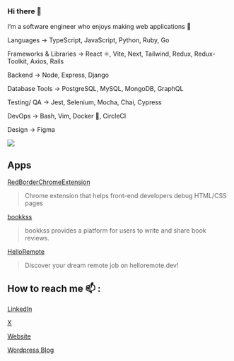 ### Hi there 👋

I’m a software engineer who enjoys making web applications 🌱 

Languages → TypeScript, JavaScript, Python, Ruby, Go

Frameworks & Libraries → React ⚛️, Vite, Next, Tailwind, Redux, Redux-Toolkit, Axios, Rails

Backend → Node, Express, Django

Database Tools → PostgreSQL, MySQL, MongoDB, GraphQL

Testing/ QA → Jest, Selenium, Mocha, Chai, Cypress

DevOps → Bash, Vim, Docker 🐋, CircleCI

Design → Figma

<img src='https://github-readme-stats.vercel.app/api/top-langs/?username=adnjoo' />

## Apps

[RedBorderChromeExtension](https://chrome.google.com/webstore/detail/red-border-chrome-extensi/cgbdhepdbbcdfdlopicohifabajofjbg?hl=en)
> Chrome extension that helps front-end developers debug HTML/CSS pages

[bookkss](https://bookkss.com)
> bookkss provides a platform for users to write and share book reviews.

[HelloRemote](https://helloremote.dev)
> Discover your dream remote job on helloremote.dev!

## How to reach me 📫 :

[LinkedIn](https://linkedin.com/in/adnjoo/)

[X](https://x.com/adnjoo/)

[Website](https://adnjoo.com/)

[Wordpress Blog](https://adnjoo.wordpress.com/)

